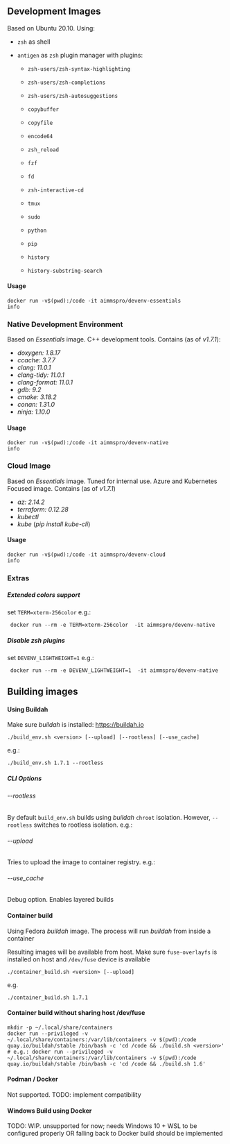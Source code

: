 ## Development Images

Based on Ubuntu 20.10. Using:

- `zsh` as shell
- `antigen` as `zsh` plugin manager with plugins:

    - `zsh-users/zsh-syntax-highlighting`
    - `zsh-users/zsh-completions`
    - `zsh-users/zsh-autosuggestions`
    
    - `copybuffer`
    - `copyfile`
    - `encode64`
    - `zsh_reload`
    - `fzf`
    - `fd`
    - `zsh-interactive-cd`
    - `tmux`
    - `sudo`
    - `python`
    - `pip`
    - `history`
    - `history-substring-search` 

#### Usage

~~~
docker run -v$(pwd):/code -it aimmspro/devenv-essentials
info
~~~
 
### Native Development Environment

Based on _Essentials_ image. C++ development tools. Contains (as of _v1.7.1_):

- _doxygen: 1.8.17_
- _ccache: 3.7.7_
- _clang: 11.0.1_
- _clang-tidy: 11.0.1_
- _clang-format: 11.0.1_
- _gdb: 9.2_
- _cmake: 3.18.2_
- _conan: 1.31.0_
- _ninja: 1.10.0_

#### Usage

~~~
docker run -v$(pwd):/code -it aimmspro/devenv-native
info
~~~

### Cloud Image

Based on _Essentials_ image. Tuned for internal use.
Azure and Kubernetes Focused image. Contains (as of _v1.7.1_)

- _az: 2.14.2_
- _terraform: 0.12.28_
- _kubectl_
- _kube_ (_pip install kube-cli_)

#### Usage
 
~~~
docker run -v$(pwd):/code -it aimmspro/devenv-cloud
info
~~~

### Extras

##### Extended colors support

set `TERM=xterm-256color`
e.g.:

~~~
 docker run --rm -e TERM=xterm-256color  -it aimmspro/devenv-native
~~~

##### Disable zsh plugins

set `DEVENV_LIGHTWEIGHT=1`
e.g.:

~~~
 docker run --rm -e DEVENV_LIGHTWEIGHT=1  -it aimmspro/devenv-native
~~~

## Building images

#### Using Buildah

Make sure _buildah_ is installed: https://buildah.io

~~~
./build_env.sh <version> [--upload] [--rootless] [--use_cache]
~~~

e.g.:

~~~
./build_env.sh 1.7.1 --rootless
~~~

##### CLI Options
###### --rootless

By default `build_env.sh` builds using _buildah_ `chroot` isolation.
However, `--rootless` switches to rootless isolation. e.g.:

###### --upload
Tries to upload the image to container registry. e.g.:

###### --use_cache

Debug option. Enables layered builds

 

#### Container build

Using Fedora _buildah_ image. The process will run _buildah_ from inside a container

Resulting images will be available from host. Make sure `fuse-overlayfs` is installed on host
and `/dev/fuse` device is available

~~~
./container_build.sh <version> [--upload]
~~~
e.g.
~~~
./container_build.sh 1.7.1
~~~

#### Container build without sharing host /dev/fuse

~~~
mkdir -p ~/.local/share/containers
docker run --privileged -v ~/.local/share/containers:/var/lib/containers -v $(pwd):/code  quay.io/buildah/stable /bin/bash -c 'cd /code && ./build.sh <version>'
# e.g.: docker run --privileged -v ~/.local/share/containers:/var/lib/containers -v $(pwd):/code  quay.io/buildah/stable /bin/bash -c 'cd /code && ./build.sh 1.6'
~~~

#### Podman / Docker

Not supported. TODO: implement compatibility

#### Windows Build using Docker

TODO: WIP. unsupported for now; needs Windows 10 + WSL to be configured properly OR falling back to Docker build should be implemented
